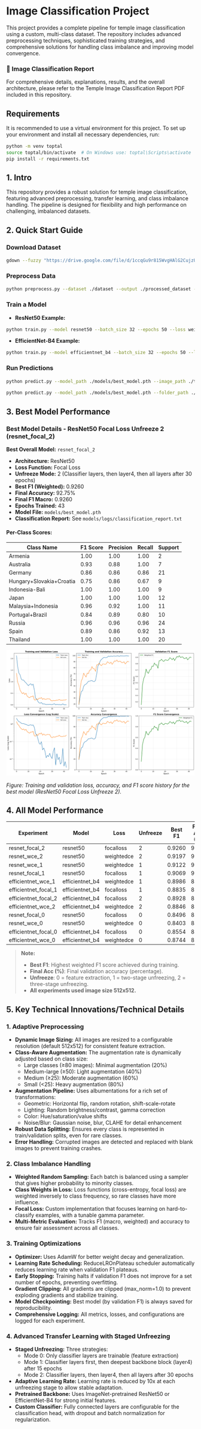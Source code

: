 # Image Classification Project

This project provides a complete pipeline for temple image classification using a custom, multi-class dataset. The repository includes advanced preprocessing techniques, sophisticated training strategies, and comprehensive solutions for handling class imbalance and improving model convergence.

### 📄 Image Classification Report

For comprehensive details, explanations, results, and the overall architecture, please refer to the Temple Image Classification Report PDF included in this repository.

## Requirements

It is recommended to use a virtual environment for this project. To set up your environment and install all necessary dependencies, run:

```bash
python -m venv toptal
source toptal/bin/activate  # On Windows use: toptal\Scripts\activate
pip install -r requirements.txt
```

## 1. Intro

This repository provides a robust solution for temple image classification, featuring advanced preprocessing, transfer learning, and class imbalance handling. The pipeline is designed for flexibility and high performance on challenging, imbalanced datasets.

## 2. Quick Start Guide

### Download Dataset
```bash
gdown --fuzzy "https://drive.google.com/file/d/1ccqGu9r815WvgHAlG2CujzUPOEW_Pvo9/view?usp=sharing"
```

### Preprocess Data
```bash
python preprocess.py --dataset ./dataset --output ./processed_dataset --image_size 512
```

### Train a Model
- **ResNet50 Example:**
```bash
python train.py --model resnet50 --batch_size 32 --epochs 50 --loss weightedce --unfreeze 1
```
- **EfficientNet-B4 Example:**
```bash
python train.py --model efficientnet_b4 --batch_size 32 --epochs 50 --loss focalloss --unfreeze 2
```

### Run Predictions
```bash
python predict.py --model_path ./models/best_model.pth --image_path ./test_image.jpg
```
```bash
python predict.py --model_path ./models/best_model.pth --folder_path ./test_images/
```

## 3. Best Model Performance

### Best Model Details - ResNet50 Focal Loss Unfreeze 2 (resnet_focal_2)

**Best Overall Model:** `resnet_focal_2`  
- **Architecture:** ResNet50
- **Loss Function:** Focal Loss
- **Unfreeze Mode:** 2 (Classifier layers, then layer4, then all layers after 30 epochs)
- **Best F1 (Weighted):** 0.9260
- **Final Accuracy:** 92.75%
- **Final F1 Macro:** 0.9260
- **Epochs Trained:** 43
- **Model File:** `models/best_model.pth`
- **Classification Report:** See `models/logs/classification_report.txt`

#### Per-Class Scores:
| Class Name                  | F1 Score | Precision | Recall | Support |
|-----------------------------|----------|-----------|--------|---------|
| Armenia                     | 1.00     | 1.00      | 1.00   | 2       |
| Australia                   | 0.93     | 0.88      | 1.00   | 7       |
| Germany                     | 0.86     | 0.86      | 0.86   | 21      |
| Hungary+Slovakia+Croatia    | 0.75     | 0.86      | 0.67   | 9       |
| Indonesia-Bali              | 1.00     | 1.00      | 1.00   | 9       |
| Japan                       | 1.00     | 1.00      | 1.00   | 12      |
| Malaysia+Indonesia          | 0.96     | 0.92      | 1.00   | 11      |
| Portugal+Brazil             | 0.84     | 0.89      | 0.80   | 10      |
| Russia                      | 0.96     | 0.96      | 0.96   | 24      |
| Spain                       | 0.89     | 0.86      | 0.92   | 13      |
| Thailand                    | 1.00     | 1.00      | 1.00   | 20      |

![Training History](models/plots/training_history.png)

*Figure: Training and validation loss, accuracy, and F1 score history for the best model (ResNet50 Focal Loss Unfreeze 2).*

## 4. All Model Performance

| Experiment           | Model          | Loss        | Unfreeze | Best F1   | Final Acc (%) | Final F1 Macro | Epochs |
|---------------------|----------------|-------------|----------|-----------|---------------|----------------|--------|
| resnet_focal_2      | resnet50       | focalloss   | 2        | 0.9260    | 92.75         | 0.9260         | 43     |
| resnet_wce_2        | resnet50       | weightedce  | 2        | 0.9197    | 92.03         | 0.9236         | 41     |
| resnet_wce_1        | resnet50       | weightedce  | 1        | 0.9122    | 91.30         | 0.8940         | 50     |
| resnet_focal_1      | resnet50       | focalloss   | 1        | 0.9069    | 90.58         | 0.8985         | 41     |
| efficientnet_wce_1  | efficientnet_b4| weightedce  | 1        | 0.8986    | 89.86         | 0.8843         | 34     |
| efficientnet_focal_1| efficientnet_b4| focalloss   | 1        | 0.8835    | 88.41         | 0.8609         | 24     |
| efficientnet_focal_2| efficientnet_b4| focalloss   | 2        | 0.8928    | 89.13         | 0.8921         | 31     |
| efficientnet_wce_2  | efficientnet_b4| weightedce  | 2        | 0.8846    | 88.41         | 0.8944         | 27     |
| resnet_focal_0      | resnet50       | focalloss   | 0        | 0.8496    | 86.23         | 0.7993         | 49     |
| resnet_wce_0        | resnet50       | weightedce  | 0        | 0.8403    | 84.78         | 0.7998         | 30     |
| efficientnet_focal_0| efficientnet_b4| focalloss   | 0        | 0.8554    | 84.78         | 0.8193         | 21     |
| efficientnet_wce_0  | efficientnet_b4| weightedce  | 0        | 0.8744    | 87.68         | 0.8729         | 50     |

> **Note:**
> - **Best F1**: Highest weighted F1 score achieved during training.
> - **Final Acc (%)**: Final validation accuracy (percentage).
> - **Unfreeze**: 0 = feature extraction, 1 = two-stage unfreezing, 2 = three-stage unfreezing.
> - **All experiments used image size 512x512.**

## 5. Key Technical Innovations/Technical Details

### 1. Adaptive Preprocessing
- **Dynamic Image Sizing:** All images are resized to a configurable resolution (default 512x512) for consistent feature extraction.
- **Class-Aware Augmentation:** The augmentation rate is dynamically adjusted based on class size:
  - Large classes (≥80 images): Minimal augmentation (20%)
  - Medium-large (≥50): Light augmentation (40%)
  - Medium (≥25): Moderate augmentation (60%)
  - Small (<25): Heavy augmentation (80%)
- **Augmentation Pipeline:** Uses albumentations for a rich set of transformations:
  - Geometric: Horizontal flip, random rotation, shift-scale-rotate
  - Lighting: Random brightness/contrast, gamma correction
  - Color: Hue/saturation/value shifts
  - Noise/Blur: Gaussian noise, blur, CLAHE for detail enhancement
- **Robust Data Splitting:** Ensures every class is represented in train/validation splits, even for rare classes.
- **Error Handling:** Corrupted images are detected and replaced with blank images to prevent training crashes.

### 2. Class Imbalance Handling
- **Weighted Random Sampling:** Each batch is balanced using a sampler that gives higher probability to minority classes.
- **Class Weights in Loss:** Loss functions (cross-entropy, focal loss) are weighted inversely to class frequency, so rare classes have more influence.
- **Focal Loss:** Custom implementation that focuses learning on hard-to-classify examples, with a tunable gamma parameter.
- **Multi-Metric Evaluation:** Tracks F1 (macro, weighted) and accuracy to ensure fair assessment across all classes.

### 3. Training Optimizations
- **Optimizer:** Uses AdamW for better weight decay and generalization.
- **Learning Rate Scheduling:** ReduceLROnPlateau scheduler automatically reduces learning rate when validation F1 plateaus.
- **Early Stopping:** Training halts if validation F1 does not improve for a set number of epochs, preventing overfitting.
- **Gradient Clipping:** All gradients are clipped (max_norm=1.0) to prevent exploding gradients and stabilize training.
- **Model Checkpointing:** Best model (by validation F1) is always saved for reproducibility.
- **Comprehensive Logging:** All metrics, losses, and configurations are logged for each experiment.

### 4. Advanced Transfer Learning with Staged Unfreezing
- **Staged Unfreezing:** Three strategies:
  - Mode 0: Only classifier layers are trainable (feature extraction)
  - Mode 1: Classifier layers first, then deepest backbone block (layer4) after 15 epochs
  - Mode 2: Classifier layers, then layer4, then all layers after 30 epochs
- **Adaptive Learning Rate:** Learning rate is reduced by 10x at each unfreezing stage to allow stable adaptation.
- **Pretrained Backbone:** Uses ImageNet-pretrained ResNet50 or EfficientNet-B4 for strong initial features.
- **Custom Classifier:** Fully connected layers are configurable for the classification head, with dropout and batch normalization for regularization.
